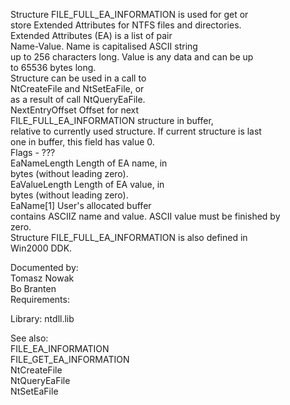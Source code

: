 Structure FILE\_FULL\_EA\_INFORMATION is used for get or \
store Extended Attributes for NTFS files and directories. \
Extended Attributes \(EA\) is a list of pair \
Name\-Value. Name is capitalised ASCII string \
up to 256 characters long. Value is any data and can be up \
to 65536 bytes long. \
Structure can be used in a call to \
NtCreateFile and NtSetEaFile, or \
as a result of call NtQueryEaFile. \
NextEntryOffset Offset for next \
FILE\_FULL\_EA\_INFORMATION structure in buffer, \
relative to currently used structure. If current structure is last \
one in buffer, this field has value 0. \
Flags \- ??? \
EaNameLength Length of EA name, in \
bytes \(without leading zero\). \
EaValueLength Length of EA value, in \
bytes \(without leading zero\). \
EaName\[1\] User's allocated buffer \
contains ASCIIZ name and value. ASCII value must be finished by \
zero. \
Structure FILE\_FULL\_EA\_INFORMATION is also defined in \
Win2000 DDK.

Documented by: \
Tomasz Nowak \
Bo Branten \
Requirements:

Library: ntdll.lib

See also: \
FILE\_EA\_INFORMATION \
FILE\_GET\_EA\_INFORMATION \
NtCreateFile \
NtQueryEaFile \
NtSetEaFile
